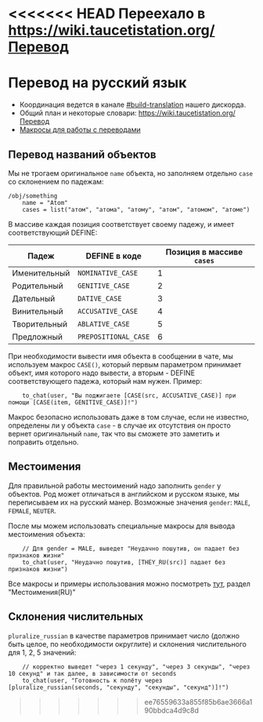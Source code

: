 <<<<<<< HEAD
Переехало в https://wiki.taucetistation.org/Перевод
=======
# Перевод на русский язык

* Координация ведется в канале [#build-translation](https://discord.gg/5E9fh4rXjc) нашего дискорда.
* Общий план и некоторые словари: https://wiki.taucetistation.org/Перевод
* [Макросы для работы с переводами](/code/__DEFINES/_translation.dm)

## Перевод названий объектов

Мы не трогаем оригинальное ``name`` объекта, но заполняем отдельно ``case`` со склонением по падежам:

```dm
/obj/something
	name = "Atom"
	cases = list("атом", "атома", "атому", "атом", "атомом", "атоме")
```

В массиве каждая позиция соответствует своему падежу, и имеет соответствующий DEFINE:


| Падеж         | DEFINE в коде          | Позиция в массиве ``cases`` |
| ------------- | ---------------------- | --------------------------- |
| Именительный  | ``NOMINATIVE_CASE``    | 1                           |
| Родительный   | ``GENITIVE_CASE``      | 2                           |
| Дательный     | ``DATIVE_CASE``        | 3                           |
| Винительный   | ``ACCUSATIVE_CASE``    | 4                           |
| Творительный  | ``ABLATIVE_CASE``      | 5                           |
| Предложный    | ``PREPOSITIONAL_CASE`` | 6                           |

При необходимости вывести имя объекта в сообщении в чате, мы используем макрос ``CASE()``, который первым параметром принимает объект, имя которого надо вывести, а вторым - DEFINE соответствующего падежа, который нам нужен. Пример:

```dm
	to_chat(user, "Вы поджигаете [CASE(src, ACCUSATIVE_CASE)] при помощи [CASE(item, GENITIVE_CASE)]!")
```

Макрос безопасно использовать даже в том случае, если не известно, определены ли у объекта ``case`` - в случае их отсутствия он просто вернет оригинальный ``name``, так что вы сможете это заметить и поправить отдельно.

## Местоимения

Для правильной работы местоимений надо заполнить ``gender`` у объектов. Род может отличаться в английском и русском языке, мы переписываем их на русский манер. Возможные значения ``gender``: ``MALE``, ``FEMALE``, ``NEUTER``.

После мы можем использовать специальные макросы для вывода местоимения объекта:

```dm
	// Для gender = MALE, выведет "Неудачно пошутив, он падает без признаков жизни"
	to_chat(user, "Неудачно пошутив, [THEY_RU(src)] падает без признаков жизни") 
```

Все макросы и примеры использования можно посмотреть [тут](/code/__DEFINES/_translation.dm), раздел "Местоимения(RU)"

## Склонения числительных

``pluralize_russian`` в качестве параметров принимает число (должно быть целое, по необходимости округлите) и склонения числительного для 1, 2, 5 значений:

```dm
	// корректно выведет "через 1 секунду", "через 3 секунды", "через 10 секунд" и так далее, в зависимости от seconds
	to_chat(user, "Готовность к полёту через [pluralize_russian(seconds, "секунду", "секунды", "секунд")]!")
```
>>>>>>> ee76559633a855f85b6ae3666a190bbdca4d9c8d
